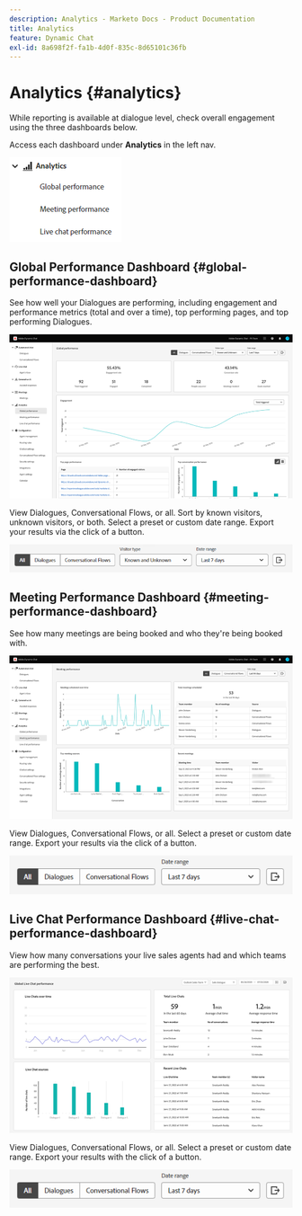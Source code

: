 ```yaml
---
description: Analytics - Marketo Docs - Product Documentation
title: Analytics
feature: Dynamic Chat
exl-id: 8a698f2f-fa1b-4d0f-835c-8d65101c36fb
---
```

# Analytics {#analytics}

While reporting is available at dialogue level, check overall engagement using the three dashboards below. 

Access each dashboard under **Analytics** in the left nav.

![](assets/analytics-1.png)

## Global Performance Dashboard {#global-performance-dashboard}

See how well your Dialogues are performing, including engagement and performance metrics (total and over a time), top performing pages, and top performing Dialogues.

![](assets/analytics-2.png)

View Dialogues, Conversational Flows, or all. Sort by known visitors, unknown visitors, or both. Select a preset or custom date range. Export your results via the click of a button.

![](assets/analytics-3.png)

## Meeting Performance Dashboard {#meeting-performance-dashboard}

See how many meetings are being booked and who they're being booked with.

![](assets/analytics-4.png)

View Dialogues, Conversational Flows, or all. Select a preset or custom date range. Export your results via the click of a button.

![](assets/analytics-5.png)

## Live Chat Performance Dashboard {#live-chat-performance-dashboard}

View how many conversations your live sales agents had and which teams are performing the best.

![](assets/analytics-6.png)

View Dialogues, Conversational Flows, or all. Select a preset or custom date range. Export your results with the click of a button.

![](assets/analytics-7.png)
